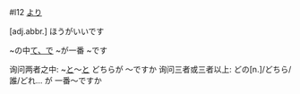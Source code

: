  #l12
[より](より.md#表示比较)

[adj.abbr.] ほうがいいです

~の中[て、で](て、で.md#表状态的范围或场所)  ~が一番 ~です

询问两者之中: ~[と](と.md#表示比较的基准对象 )～[と](と.md#表示比较的基准对象 ) どちらが ～ですか
询问三者或三者以上: どの[n.]/どちら/誰/どれ… が 一番～ですか